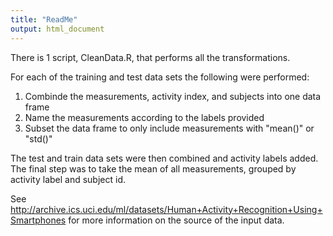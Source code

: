 ```yaml
---
title: "ReadMe"
output: html_document
---
```


There is 1 script, CleanData.R, that performs all the transformations.

For each of the training and test data sets the following were performed:

1. Combinde the measurements, activity index, and subjects into one data frame
2. Name the measurements according to the labels provided
3. Subset the data frame to only include measurements with "mean()" or "std()"

The test and train data sets were then combined and activity labels added.
The final step was to take the mean of all measurements, grouped by activity label and subject id.

See http://archive.ics.uci.edu/ml/datasets/Human+Activity+Recognition+Using+Smartphones for more information on the source of the input data.